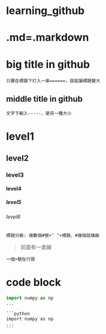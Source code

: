 # learning_github
# .md=.markdown
big title in github
============================
    只要在標題下打入一串======，就能讓標題變大
middle title in github
----------------------------
    文字下輸入-----，是另一種大小
# level1 
## level2
### level3
#### level4
##### level5
###### level6
    標題分級: 複數個#號+" "+標題，#幾個就幾級
>前面有一直線
>
    一個>號在行頭
code block
===
```python
import numpy as np
...
```
    ```python
    import numpy as np
    ...
    ```



